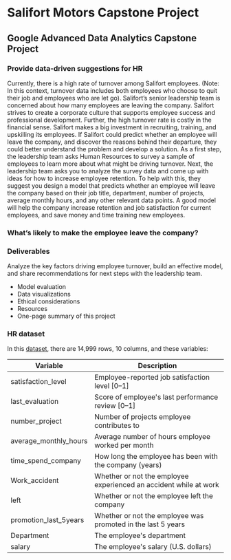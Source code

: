 # Salifort Motors Capstone Project

## Google Advanced Data Analytics Capstone Project

### Provide data-driven suggestions for HR

Currently, there is a high rate of turnover among Salifort employees. (Note: In this context, turnover data includes both employees who choose to quit their job and employees who are let go). Salifort’s senior leadership team is concerned about how many employees are leaving the company. Salifort strives to create a corporate culture that supports employee success and professional development. Further, the high turnover rate is costly in the financial sense. Salifort makes a big investment in recruiting, training, and upskilling its employees.
If Salifort could predict whether an employee will leave the company, and discover the reasons behind their departure, they could better understand the problem and develop a solution.
As a first step, the leadership team asks Human Resources to survey a sample of employees to learn more about what might be driving turnover.
Next, the leadership team asks you to analyze the survey data and come up with ideas for how to increase employee retention. To help with this, they suggest you design a model that predicts whether an employee will leave the company based on their job title, department, number of projects, average monthly hours, and any other relevant data points. A good model will help the company increase retention and job satisfaction for current employees, and save money and time training new employees.

### What’s likely to make the employee leave the company?

### Deliverables
Analyze the key factors driving employee turnover, build an effective model, and share recommendations for next steps with the leadership team.
- Model evaluation
- Data visualizations
- Ethical considerations
- Resources
- One-page summary of this project

### HR dataset 

In this [dataset](https://www.kaggle.com/datasets/mfaisalqureshi/hr-analytics-and-job-prediction?select=HR_comma_sep.csv), there are 14,999 rows, 10 columns, and these variables: 

Variable  |Description |
-----|-----| 
satisfaction_level|Employee-reported job satisfaction level [0&ndash;1]|
last_evaluation|Score of employee's last performance review [0&ndash;1]|
number_project|Number of projects employee contributes to|
average_monthly_hours|Average number of hours employee worked per month|
time_spend_company|How long the employee has been with the company (years)
Work_accident|Whether or not the employee experienced an accident while at work
left|Whether or not the employee left the company
promotion_last_5years|Whether or not the employee was promoted in the last 5 years
Department|The employee's department
salary|The employee's salary (U.S. dollars)
